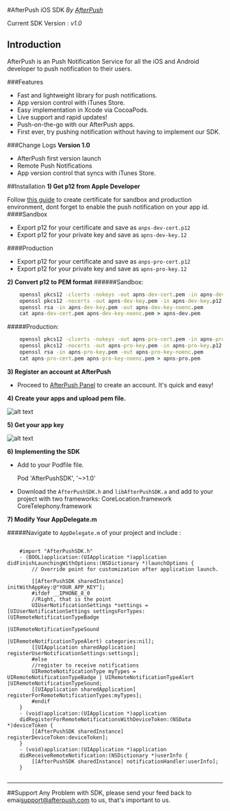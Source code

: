 
#AfterPush iOS SDK
*By [AfterPush](http://www.afterpush.com/)*

Current SDK Version : *v1.0*

## Introduction
AfterPush is an Push Notification Service for all the iOS and Android developer to push notification to their users.

###Features
- Fast and lightweight library for push notifications.
- App version control with iTunes Store.
- Easy implementation in Xcode via CocoaPods.
- Live support and rapid updates!
- Push-on-the-go with our AfterPush apps.
- First ever, try pushing notification without having to implement our SDK.


###Change Logs
**Version 1.0**

- AfterPush first version launch
- Remote Push Notifications 
- App version control that syncs with iTunes Store.


##Installation
**1) Get p12 from Apple Developer**

Follow <a href="https://developer.apple.com/library/ios/documentation/IDEs/Conceptual/AppDistributionGuide/ConfiguringPushNotifications/ConfiguringPushNotifications.html">this guide</a> to create certificate for sandbox and production environment, dont forget to enable the push notification on your app id.
####Sandbox
 * Export p12 for your certificate and save as `anps-dev-cert.p12`
 * Export p12 for your private key and save as `apns-dev-key.12`
 
####Production
  * Export p12 for your certificate and save as `anps-pro-cert.p12`
  * Export p12 for your private key and save as `apns-pro-key.12`

  
**2) Convert p12 to PEM format**
######Sandbox:
```cmd
	openssl pkcs12 -clcerts -nokeys -out apns-dev-cert.pem -in apns-dev-cert.p12
	openssl pkcs12 -nocerts -out apns-dev-key.pem -in apns-dev-key.p12
	openssl rsa -in apns-dev-key.pem -out apns-dev-key-noenc.pem
	cat apns-dev-cert.pem apns-dev-key-noenc.pem > apns-dev.pem
```
#####Production:
```cmd
	openssl pkcs12 -clcerts -nokeys -out apns-pro-cert.pem -in apns-pro-cert.p12
	openssl pkcs12 -nocerts -out apns-pro-key.pem -in apns-pro-key.p12
	openssl rsa -in apns-pro-key.pem -out apns-pro-key-noenc.pem
	cat apns-pro-cert.pem apns-pro-key-noenc.pem > apns-pro.pem
```

    
**3) Register an account at AfterPush**
  - Proceed to <a href="http://panel.afterpush.com">AfterPush Panel</a> to create an account. It's quick and easy!

**4) Create your apps and upload pem file.**

![alt text](https://github.com/afterpush/AfterPush-iOS-SDK/blob/master/screenshots/create_app.png)
	
**5) Get your app key**

![alt text](https://github.com/afterpush/AfterPush-iOS-SDK/blob/master/screenshots/app_key.png)
	
**6) Implementing the SDK**

 * Add to your Podfile file.

	Pod 'AfterPushSDK', '~>1.0'
	
 * Download the `AfterPushSDK.h` and `libAfterPushSDK.a` and add to your project with two frameworks:
	CoreLocation.framework
	CoreTelephony.framework
  
**7) Modify Your AppDelegate.m**

#####Navigate to `AppDelegate.m` of your project and include : 
```objc

	#import "AfterPushSDK.h"
	- (BOOL)application:(UIApplication *)application didFinishLaunchingWithOptions:(NSDictionary *)launchOptions {
	    // Override point for customization after application launch.
	    
	    [[AfterPushSDK sharedInstance] initWithAppKey:@"YOUR_APP_KEY"];
		#ifdef __IPHONE_8_0
	    //Right, that is the point
	    UIUserNotificationSettings *settings = [UIUserNotificationSettings settingsForTypes:(UIRemoteNotificationTypeBadge
	                                                                                         |UIRemoteNotificationTypeSound
	                                                                                         |UIRemoteNotificationTypeAlert) categories:nil];
	    [[UIApplication sharedApplication] registerUserNotificationSettings:settings];
		#else
	    //register to receive notifications
	    UIRemoteNotificationType myTypes = UIRemoteNotificationTypeBadge | UIRemoteNotificationTypeAlert |UIRemoteNotificationTypeSound;
	    [[UIApplication sharedApplication] registerForRemoteNotificationTypes:myTypes];
		#endif
	}
	- (void)application:(UIApplication *)application
	didRegisterForRemoteNotificationsWithDeviceToken:(NSData *)deviceToken {
	    [[AfterPushSDK sharedInstance] registerDeviceToken:deviceToken];
	}
	- (void)application:(UIApplication *)application
	didReceiveRemoteNotification:(NSDictionary *)userInfo {
	    [[AfterPushSDK sharedInstance] notificationHandler:userInfo];
	}
	
```



***

##Support
Any Problem with SDK, please send your feed back to emai<support@afterpush.com> to us, that's important to us.

